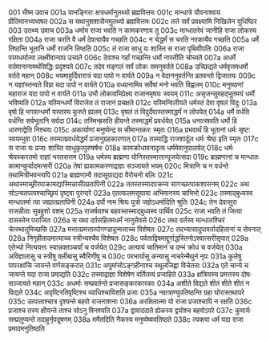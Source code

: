 001  भीष्म उवाच
001a यानङ्गिराः क्षत्रधर्मानुतथ्यो ब्रह्मवित्तमः
001c मान्धात्रे यौवनाश्वाय प्रीतिमानभ्यभाषत
002a स यथानुशशासैनमुतथ्यो ब्रह्मवित्तमः
002c तत्ते सर्वं प्रवक्ष्यामि निखिलेन युधिष्ठिर
003  उतथ्य उवाच
003a धर्माय राजा भवति न कामकरणाय तु
003c मान्धातरेवं जानीहि राजा लोकस्य रक्षिता
004a राजा चरति वै धर्मं देवत्वायैव गच्छति
004c न चेद्धर्मं स चरति नरकायैव गच्छति
005a धर्मे तिष्ठन्ति भूतानि धर्मो राजनि तिष्ठति
005c तं राजा साधु यः शास्ति स राजा पृथिवीपतिः
006a राजा परमधर्मात्मा लक्ष्मीवान्पाप उच्यते
006c देवाश्च गर्हां गच्छन्ति धर्मो नास्तीति चोच्यते
007a अधर्मे वर्तमानानामर्थसिद्धिः प्रदृश्यते
007c तदेव मङ्गलं सर्वं लोकः समनुवर्तते
008a उच्छिद्यते धर्मवृत्तमधर्मो वर्तते महान्
008c भयमाहुर्दिवारात्रं यदा पापो न वार्यते
009a न वेदाननुवर्तन्ति व्रतवन्तो द्विजातयः
009c न यज्ञांस्तन्वते विप्रा यदा पापो न वार्यते
010a वध्यानामिव सर्वेषां मनो भवति विह्वलम्
010c मनुष्याणां महाराज यदा पापो न वार्यते
011a उभौ लोकावभिप्रेक्ष्य राजानमृषयः स्वयम्
011c असृजन्सुमहद्भूतमयं धर्मो भविष्यति
012a यस्मिन्धर्मो विराजेत तं राजानं प्रचक्षते
012c यस्मिन्विलीयते धर्मस्तं देवा वृषलं विदुः
013a वृषो हि भगवान्धर्मो यस्तस्य कुरुते ह्यलम्
013c वृषलं तं विदुर्देवास्तस्माद्धर्मं न लोपयेत्
014a धर्मे वर्धति वर्धन्ति सर्वभूतानि सर्वदा
014c तस्मिन्ह्रसति हीयन्ते तस्माद्धर्मं प्रवर्धयेत्
015a धनात्स्रवति धर्मो हि धारणाद्वेति निश्चयः
015c अकार्याणां मनुष्येन्द्र स सीमान्तकरः स्मृतः
016a प्रभवार्थं हि भूतानां धर्मः सृष्टः स्वयम्भुवा
016c तस्मात्प्रवर्धयेद्धर्मं प्रजानुग्रहकारणात्
017a तस्माद्धि राजशार्दूल धर्मः श्रेष्ठ इति स्मृतः
017c स राजा यः प्रजाः शास्ति साधुकृत्पुरुषर्षभः
018a कामक्रोधावनादृत्य धर्ममेवानुपालयेत्
018c धर्मः श्रेयस्करतमो राज्ञां भरतसत्तम
019a धर्मस्य ब्राह्मणा योनिस्तस्मात्तान्पूजयेत्सदा
019c ब्राह्मणानां च मान्धातः कामान्कुर्यादमत्सरी
020a तेषां ह्यकामकरणाद्राज्ञः सञ्जायते भयम्
020c मित्राणि च न वर्धन्ते तथामित्रीभवन्त्यपि
021a ब्राह्मणान्वै तदासूयाद्यदा वैरोचनो बलिः
021c अथास्माच्छ्रीरपाक्रामद्यास्मिन्नासीत्प्रतापिनी
022a ततस्तस्मादपक्रम्य सागच्छत्पाकशासनम्
022c अथ सोऽन्वतपत्पश्चाच्छ्रियं दृष्ट्वा पुरन्दरे
023a एतत्फलमसूयाया अभिमानस्य चाभिभो
023c तस्माद्बुध्यस्व मान्धातर्मा त्वा जह्यात्प्रतापिनी
024a दर्पो नाम श्रियः पुत्रो जज्ञेऽधर्मादिति श्रुतिः
024c तेन देवासुरा राजन्नीताः सुबहुशो वशम्
025a राजर्षयश्च बहवस्तस्माद्बुध्यस्व पार्थिव
025c राजा भवति तं जित्वा दासस्तेन पराजितः
026a स यथा दर्पसहितमधर्मं नानुसेवसे
026c तथा वर्तस्व मान्धातश्चिरं चेत्स्थातुमिच्छसि
027a मत्तात्प्रमत्तात्पोगण्डादुन्मत्ताच्च विशेषतः
027c तदभ्यासादुपावर्तादहितानां च सेवनात्
028a निगृहीतादमात्याच्च स्त्रीभ्यश्चैव विशेषतः
028c पर्वताद्विषमाद्दुर्गाद्धस्तिनोऽश्वात्सरीसृपात्
029a एतेभ्यो नित्ययत्तः स्यान्नक्तञ्चर्यां च वर्जयेत्
029c अत्यायं चातिमानं च दम्भं क्रोधं च वर्जयेत्
030a अविज्ञातासु च स्त्रीषु क्लीबासु स्वैरिणीषु च
030c परभार्यासु कन्यासु नाचरेन्मैथुनं नृपः
031a कुलेषु पापरक्षांसि जायन्ते वर्णसङ्करात्
031c अपुमांसोऽङ्गहीनाश्च स्थूलजिह्वा विचेतसः
032a एते चान्ये च जायन्ते यदा राजा प्रमाद्यति
032c तस्माद्राज्ञा विशेषेण वर्तितव्यं प्रजाहिते
033a क्षत्रियस्य प्रमत्तस्य दोषः सञ्जायते महान्
033c अधर्माः सम्प्रवर्तन्ते प्रजासङ्करकारकाः
034a अशीते विद्यते शीतं शीते शीतं न विद्यते
034c अवृष्टिरतिवृष्टिश्च व्याधिश्चाविशति प्रजाः
035a नक्षत्राण्युपतिष्ठन्ति ग्रहा घोरास्तथापरे
035c उत्पाताश्चात्र दृश्यन्ते बहवो राजनाशनाः
036a अरक्षितात्मा यो राजा प्रजाश्चापि न रक्षति
036c प्रजाश्च तस्य क्षीयन्ते ताश्च सोऽनु विनश्यति
037a द्वावाददाते ह्येकस्य द्वयोश्च बहवोऽपरे
037c कुमार्यः सम्प्रलुप्यन्ते तदाहुर्नृपदूषणम्
038a ममैतदिति नैकस्य मनुष्येष्ववतिष्ठते
038c त्यक्त्वा धर्मं यदा राजा प्रमादमनुतिष्ठति

